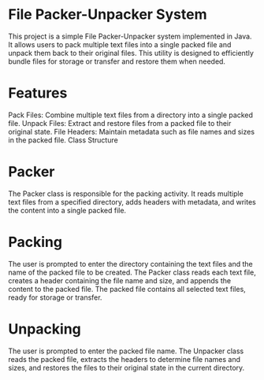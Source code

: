 # File Packer-Unpacker System
This project is a simple File Packer-Unpacker system implemented in Java. It allows users to pack multiple text files into a single packed file and unpack them back to their original files. This utility is designed to efficiently bundle files for storage or transfer and restore them when needed.


# Features
Pack Files: Combine multiple text files from a directory into a single packed file.
Unpack Files: Extract and restore files from a packed file to their original state.
File Headers: Maintain metadata such as file names and sizes in the packed file.
Class Structure

# Packer
The Packer class is responsible for the packing activity. It reads multiple text files from a specified directory, adds headers with metadata, and writes the content into a single packed file.

# Packing

The user is prompted to enter the directory containing the text files and the name of the packed file to be created.
The Packer class reads each text file, creates a header containing the file name and size, and appends the content to the packed file.
The packed file contains all selected text files, ready for storage or transfer.

# Unpacking

The user is prompted to enter the packed file name.
The Unpacker class reads the packed file, extracts the headers to determine file names and sizes, and restores the files to their original state in the current directory.
